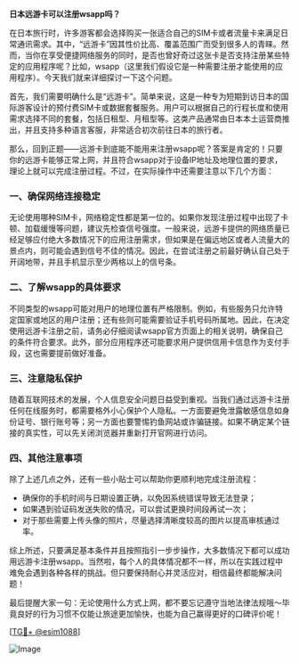 **日本远游卡可以注册wsapp吗？**

在日本旅行时，许多游客都会选择购买一张适合自己的SIM卡或者流量卡来满足日常通讯需求。其中，“远游卡”因其性价比高、覆盖范围广而受到很多人的青睐。然而，当你在享受便捷网络服务的同时，是否也曾好奇过这张卡是否支持注册某些特定的应用程序呢？比如，wsapp（这里我们假设它是一种需要注册才能使用的应用程序）。今天我们就来详细探讨一下这个问题。

首先，我们需要明确什么是“远游卡”。简单来说，这是一种专为短期到访日本的国际游客设计的预付费SIM卡或数据套餐服务。用户可以根据自己的行程长度和使用需求选择不同的套餐，包括日租型、月租型等。这类产品通常由日本本土运营商推出，并且支持多种语言客服，非常适合初次前往日本的旅行者。

那么，回到正题——远游卡到底能不能用来注册wsapp呢？答案是肯定的！只要你的远游卡能够正常上网，并且符合wsapp对于设备IP地址及地理位置的要求，理论上就可以完成注册过程。不过，在实际操作中还需要注意以下几个方面：

### **一、确保网络连接稳定**
无论使用哪种SIM卡，网络稳定性都是第一位的。如果你发现注册过程中出现了卡顿、加载缓慢等问题，建议先检查信号强度。一般来说，远游卡提供的网络质量已经足够应付绝大多数情况下的应用注册需求，但如果是在偏远地区或者人流量大的景点内，则可能会遇到信号不佳的情况。因此，在尝试注册之前最好确认自己处于开阔地带，并且手机显示至少两格以上的信号条。

### **二、了解wsapp的具体要求**
不同类型的wsapp可能对用户的地理位置有严格限制。例如，有些服务只允许特定国家或地区的用户注册；还有些则可能需要验证手机号码所属地。因此，在决定使用远游卡注册之前，请务必仔细阅读wsapp官方页面上的相关说明，确保自己的条件符合要求。此外，部分应用程序还可能要求用户提供信用卡信息作为支付手段，这也需要提前做好准备。

### **三、注意隐私保护**
随着互联网技术的发展，个人信息安全问题日益受到重视。当我们通过远游卡注册任何在线服务时，都需要格外小心保护个人隐私。一方面要避免泄露敏感信息如身份证号、银行账号等；另一方面也要警惕钓鱼网站或诈骗链接。如果不确定某个链接的真实性，可以先关闭浏览器并重新打开官网进行访问。

### **四、其他注意事项**
除了上述几点之外，还有一些小贴士可以帮助你更顺利地完成注册流程：
- 确保你的手机时间与日期设置正确，以免因系统错误导致无法登录；
- 如果遇到验证码发送失败的情况，可以尝试更换时间段再试一次；
- 对于那些需要上传头像的照片，尽量选择清晰度较高的图片以提高审核通过率。

综上所述，只要满足基本条件并且按照指引一步步操作，大多数情况下都可以成功用远游卡注册wsapp。当然啦，每个人的具体情况都不一样，所以在实践过程中难免会遇到各种各样的挑战。但只要保持耐心并灵活应对，相信最终都能解决问题！

最后提醒大家一句：无论使用什么方式上网，都不要忘记遵守当地法律法规哦～毕竟良好的行为习惯不仅能让旅途更加愉快，也能为自己赢得更好的口碑评价呢！

[[TG💪+ @esim1088](https://t.me/s/esim1088)]

![Image](https://i.postimg.cc/4NQfJmqS/Snipaste-2025-05-13-00-14-12.png)